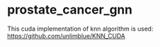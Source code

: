 # prostate_cancer_gnn

This cuda implementation of knn algorithm is used: https://github.com/unlimblue/KNN_CUDA
